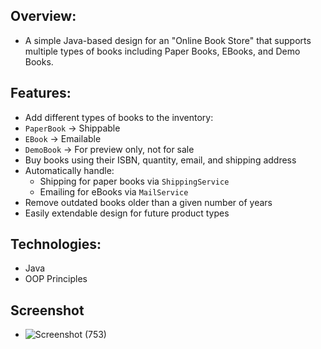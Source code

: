 ## Overview:
 - A simple Java-based design for an "Online Book Store" that supports multiple types of books including Paper Books, EBooks, and Demo Books.

## Features:
  - Add different types of books to the inventory:
  - `PaperBook` → Shippable
  - `EBook` → Emailable
  - `DemoBook` → For preview only, not for sale
 - Buy books using their ISBN, quantity, email, and shipping address
- Automatically handle:
  - Shipping for paper books via `ShippingService`
  - Emailing for eBooks via `MailService`
- Remove outdated books older than a given number of years
- Easily extendable design for future product types

## Technologies:
 - Java
 - OOP Principles

## Screenshot
 - ![Screenshot (753)](https://github.com/user-attachments/assets/4861d893-415b-4cbf-a288-738b02e3caf7)

 
